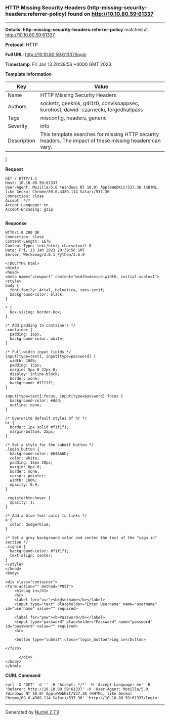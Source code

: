 ### HTTP Missing Security Headers (http-missing-security-headers:referrer-policy) found on http://10.10.80.59:61337
---
**Details**: **http-missing-security-headers:referrer-policy**  matched at http://10.10.80.59:61337

**Protocol**: HTTP

**Full URL**: http://10.10.80.59:61337/login

**Timestamp**: Fri Jan 13 20:39:56 +0000 GMT 2023

**Template Information**

| Key | Value |
|---|---|
| Name | HTTP Missing Security Headers |
| Authors | socketz, geeknik, g4l1t0, convisoappsec, kurohost, dawid-czarnecki, forgedhallpass |
| Tags | misconfig, headers, generic |
| Severity | info |
| Description | This template searches for missing HTTP security headers. The impact of these missing headers can vary.
 |

**Request**
```http
GET / HTTP/1.1
Host: 10.10.80.59:61337
User-Agent: Mozilla/5.0 (Windows NT 10.0) AppleWebKit/537.36 (KHTML, like Gecko) Chrome/89.0.4389.114 Safari/537.36
Connection: close
Accept: */*
Accept-Language: en
Accept-Encoding: gzip


```

**Response**
```http
HTTP/1.0 200 OK
Connection: close
Content-Length: 1676
Content-Type: text/html; charset=utf-8
Date: Fri, 13 Jan 2023 20:39:56 GMT
Server: Werkzeug/2.0.1 Python/3.6.9

<!DOCTYPE html>
<html>
<head>
<meta name="viewport" content="width=device-width, initial-scale=1">
<style>
body {
  font-family: Arial, Helvetica, sans-serif;
  background-color: black;
}

* {
  box-sizing: border-box;
}

/* Add padding to containers */
.container {
  padding: 16px;
  background-color: white;
}

/* Full-width input fields */
input[type=text], input[type=password] {
  width: 100%;
  padding: 15px;
  margin: 5px 0 22px 0;
  display: inline-block;
  border: none;
  background: #f1f1f1;
}

input[type=text]:focus, input[type=password]:focus {
  background-color: #ddd;
  outline: none;
}

/* Overwrite default styles of hr */
hr {
  border: 1px solid #f1f1f1;
  margin-bottom: 25px;
}

/* Set a style for the submit button */
.login_button {
  background-color: #04AA6D;
  color: white;
  padding: 16px 20px;
  margin: 8px 0;
  border: none;
  cursor: pointer;
  width: 100%;
  opacity: 0.9;
}

.registerbtn:hover {
  opacity: 1;
}

/* Add a blue text color to links */
a {
  color: dodgerblue;
}

/* Set a grey background color and center the text of the "sign in" section */
.signin {
  background-color: #f1f1f1;
  text-align: center;
}
</style>
</head>
<body>

<div class="container">
<form action="" method="POST">
    <h1>Log in</h1>
    <hr>
    <label for="usr"><b>Username</b></label>
    <input type="text" placeholder="Enter Username" name="username" id="username" value="" required>

    <label for="psw"><b>Password</b></label>
    <input type="password" placeholder="Password" name="password" id="password" value="" required>
    <hr>

    <button type="submit" class="login_button">Log in</button>
  
</form>
    
      </div>
</body>
</html>

```


**CURL Command**
```
curl -X 'GET' -d '' -H 'Accept: */*' -H 'Accept-Language: en' -H 'Referer: http://10.10.80.59:61337' -H 'User-Agent: Mozilla/5.0 (Windows NT 10.0) AppleWebKit/537.36 (KHTML, like Gecko) Chrome/89.0.4389.114 Safari/537.36' 'http://10.10.80.59:61337/login'
```
---
Generated by [Nuclei 2.7.9](https://github.com/projectdiscovery/nuclei)